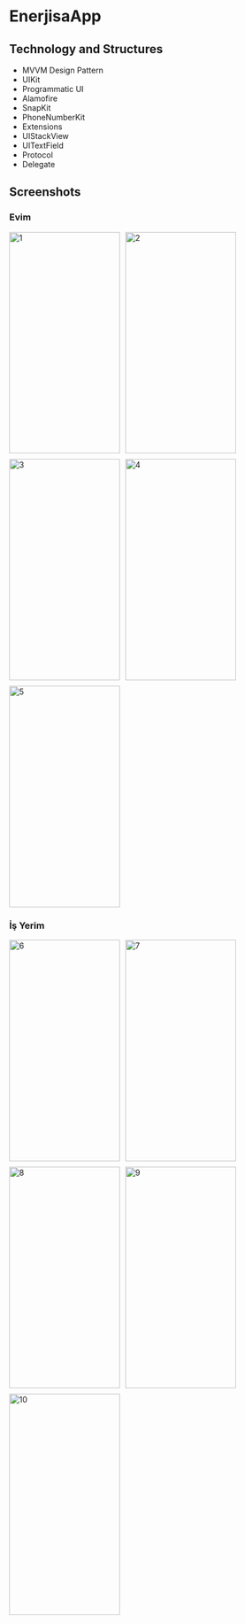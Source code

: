 # EnerjisaApp
 
## Technology and Structures
- MVVM Design Pattern
- UIKit
- Programmatic UI
- Alamofire
- SnapKit
- PhoneNumberKit
- Extensions
- UIStackView
- UITextField
- Protocol 
- Delegate

## Screenshots

### Evim 

<div style="display: flex; flex-wrap: wrap; gap: 10px;">
  <img src="https://github.com/Fathkara/EnerjisaApp/assets/107872054/c85baeef-a307-465e-8480-337b2eb729ec" alt="1" width="200" height="400">
  <img src="https://github.com/Fathkara/EnerjisaApp/assets/107872054/a3f80b44-068a-44b1-b65d-9c96129f9ffe" alt="2" width="200" height="400">
  <img src="https://github.com/Fathkara/EnerjisaApp/assets/107872054/a1cd87da-eb0b-45fc-871b-a61a99188b8d" alt="3" width="200" height="400">
  <img src="https://github.com/Fathkara/EnerjisaApp/assets/107872054/d8d11b09-917f-4b31-a459-6336ab665433" alt="4" width="200" height="400">
  <img src="https://github.com/Fathkara/EnerjisaApp/assets/107872054/b9f5c6d7-6160-4b2b-854e-4cb235aa9b32" alt="5" width="200" height="400">
</div>


### İş Yerim

<div style="display: flex; flex-wrap: wrap; gap: 10px;">
  <img src="https://github.com/Fathkara/EnerjisaApp/assets/107872054/0f7f4ebe-38bd-43d3-b6c5-35c322f4cf91" alt="6" width="200" height="400">
  <img src="https://github.com/Fathkara/EnerjisaApp/assets/107872054/546f98eb-2766-43a1-96e1-35ed0e6b47f9" alt="7" width="200" height="400">
  <img src="https://github.com/Fathkara/EnerjisaApp/assets/107872054/5e96e0a1-8edd-43e0-af8b-25cf534fe7ca" alt="8" width="200" height="400">
  <img src="https://github.com/Fathkara/EnerjisaApp/assets/107872054/c2a40595-9478-4dbb-83db-1bace55d92e3" alt="9" width="200" height="400">
  <img src="https://github.com/Fathkara/EnerjisaApp/assets/107872054/337958d1-f102-43a7-a4dd-7b8376bc0da0" alt="10" width="200" height="400">
</div>
